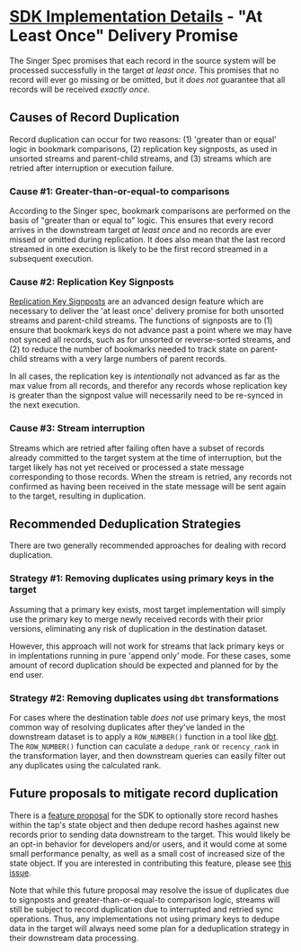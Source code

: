 # [SDK Implementation Details](./README.md) - "At Least Once" Delivery Promise

The Singer Spec promises that each record in the source system will be processed successfully in the target _at least once_. This promises that no record will ever go missing or be omitted, but it _does not_ guarantee that all records will be received _exactly once_.

## Causes of Record Duplication

Record duplication can occur for two reasons: (1) 'greater than or equal' logic in bookmark comparisons, (2) replication key signposts, as used in unsorted streams and parent-child streams, and (3) streams which are retried after interruption or execution failure.

### Cause #1: Greater-than-or-equal-to comparisons

According to the Singer spec, bookmark comparisons are performed on the basis of "greater than or equal to" logic. This ensures that every record arrives in the downstream target _at least once_ and no records are ever missed or omitted during replication. It does also mean that the last record streamed in one execution is likely to be the first record streamed in a subsequent execution.

### Cause #2: Replication Key Signposts

[Replication Key Signposts](./state.md#replication-key-signposts) are an advanced design feature which are necessary to deliver the 'at least once' delivery promise for both unsorted streams and parent-child streams. The functions of signposts are to (1) ensure that bookmark keys do not advance past a point where we may have not synced all records, such as for unsorted or reverse-sorted streams, and (2) to reduce the number of bookmarks needed to track state on parent-child streams with a very large numbers of parent records.

In all cases, the replication key is _intentionally_ not advanced as far as the max value from all records, and therefor any records whose replication key is greater than the signpost value will necessarily need to be re-synced in the next execution.

### Cause #3: Stream interruption

Streams which are retried after failing often have a subset of records already committed to the target system at the time of interruption, but the target likely has not yet received or processed a state message corresponding to those records. When the stream is retried, any records not confirmed as having been received in the state message will be sent again to the target, resulting in duplication.

## Recommended Deduplication Strategies

There are two generally recommended approaches for dealing with record duplication.

### Strategy #1: Removing duplicates using primary keys in the target

Assuming that a primary key exists, most target implementation will simply use the primary key to merge newly received records with their prior versions, eliminating any risk of duplication in the destination dataset.

However, this approach will not work for streams that lack primary keys or in implentations running in pure 'append only' mode. For these cases, some amount of record duplication should be expected and planned for by the end user.

### Strategy #2: Removing duplicates using `dbt` transformations

For cases where the destination table _does not_ use primary keys, the most common way of resolving duplicates after they've landed in the downstream dataset is to apply a `ROW_NUMBER()` function in a tool like [dbt](https://www.getdbt.com). The `ROW_NUMBER()` function can caculate a `dedupe_rank` or `recency_rank` in the transformation layer, and then downstream queries can easily filter out any duplicates using the calculated rank.

## Future proposals to mitigate record duplication

There is a [feature proposal](https://gitlab.com/meltano/sdk/-/issues/162) for the SDK to optionally store record hashes within the tap's state object and then dedupe record hashes against new records prior to sending data downstream to the target. This would likely be an opt-in behavior for developers and/or users, and it would come at some small performance penalty, as well as a small cost of increased size of the state object. If you are interested in contributing this feature, please see [this issue](https://gitlab.com/meltano/sdk/-/issues/162).

Note that while this future proposal may resolve the issue of duplicates due to signposts and greater-than-or-equal-to comparison logic, streams will still be subject to record duplication due to interrupted and retried sync operations. Thus, any implementations not using primary keys to dedupe data in the target will always need some plan for a deduplication strategy in their downstream data processing.
